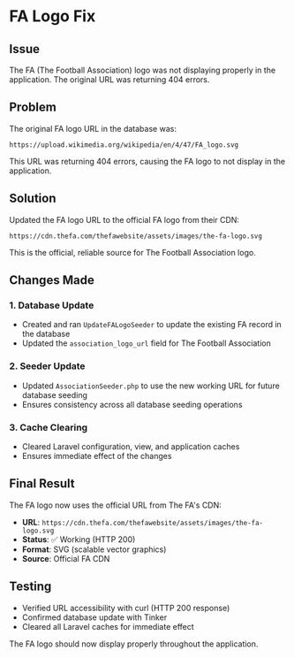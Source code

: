 # FA Logo Fix

## Issue

The FA (The Football Association) logo was not displaying properly in the application. The original URL was returning 404 errors.

## Problem

The original FA logo URL in the database was:

```
https://upload.wikimedia.org/wikipedia/en/4/47/FA_logo.svg
```

This URL was returning 404 errors, causing the FA logo to not display in the application.

## Solution

Updated the FA logo URL to the official FA logo from their CDN:

```
https://cdn.thefa.com/thefawebsite/assets/images/the-fa-logo.svg
```

This is the official, reliable source for The Football Association logo.

## Changes Made

### 1. Database Update

-   Created and ran `UpdateFALogoSeeder` to update the existing FA record in the database
-   Updated the `association_logo_url` field for The Football Association

### 2. Seeder Update

-   Updated `AssociationSeeder.php` to use the new working URL for future database seeding
-   Ensures consistency across all database seeding operations

### 3. Cache Clearing

-   Cleared Laravel configuration, view, and application caches
-   Ensures immediate effect of the changes

## Final Result

The FA logo now uses the official URL from The FA's CDN:

-   **URL**: `https://cdn.thefa.com/thefawebsite/assets/images/the-fa-logo.svg`
-   **Status**: ✅ Working (HTTP 200)
-   **Format**: SVG (scalable vector graphics)
-   **Source**: Official FA CDN

## Testing

-   Verified URL accessibility with curl (HTTP 200 response)
-   Confirmed database update with Tinker
-   Cleared all Laravel caches for immediate effect

The FA logo should now display properly throughout the application.
